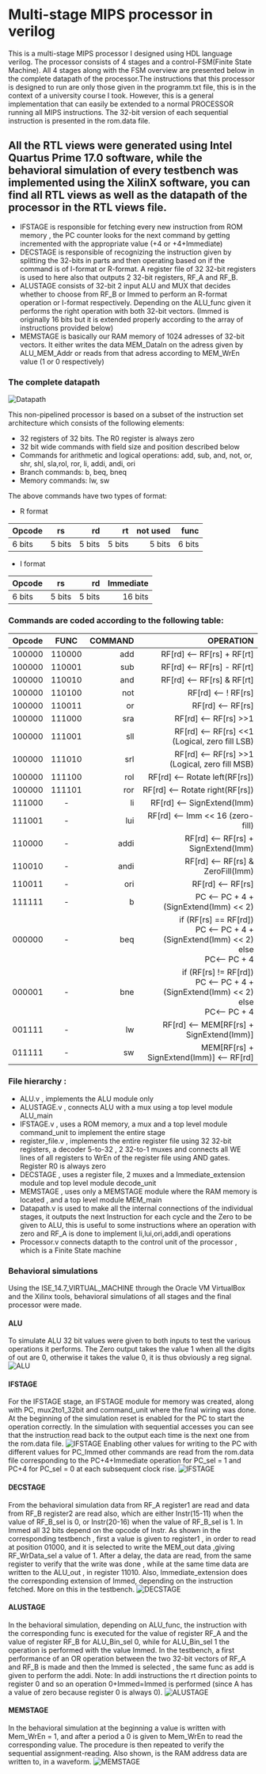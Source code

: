 # Multi-stage MIPS processor in verilog
This is a multi-stage MIPS processor I designed using HDL language verilog. The processor consists of 4 stages and a control-FSM(Finite State Machine).
All 4 stages along with the FSM overview are presented below in the complete datapath of the processor.The instructions that this processor is designed to run are only those given in the programm.txt
file, this is in the context of a university course I took. However, this is a general implementation that can easily be extended to a normal PROCESSOR running all MIPS instructions. The 32-bit version of each sequential instruction is presented
in the rom.data file. 
## All the RTL views were generated using Intel Quartus Prime 17.0 software, while the behavioral simulation of every testbench was implemented using the XilinX software, you can find all RTL views as well as the datapath of the processor in the RTL views file.
- IFSTAGE is responsible for fetching every new instruction from ROM memory , the PC counter looks for the next command by getting incremented with the appropriate value (+4 or +4+Immediate)
- DECSTAGE is responsible of recognizing the instruction given by splitting the 32-bits in parts and then operating based on if the command is of I-format or R-format. A register file of 32 32-bit registers is used to here also that outputs 2 32-bit registers, RF_A and RF_B. 
- ALUSTAGE consists of 32-bit 2 input ALU and MUX that decides whether to choose from RF_B or Immed to perform an R-format operation or I-format respectively. Depending on the ALU_func given it performs the right operation with both 32-bit vectors. (Immed is originally 16 bits but it is extended properly according to the array of instructions provided below)
- MEMSTAGE is basically our RAM memory of 1024 adresses of 32-bit vectors. It either writes the data MEM_DataIn on the adress given by ALU_MEM_Addr or reads from that adress according to MEM_WrEn value (1 or 0 respectively)

### The complete datapath 
![Datapath](https://github.com/ladiasnk/Multi-stage-non-pipelined-MIPS-processor-using-verilog/blob/main/RTL%20views/datapath.png)


This non-pipelined processor is based on a subset of the instruction set architecture which consists of the following elements:
- 32 registers of 32 bits. The R0 register is always zero
- 32 bit wide commands with field size and position described below
- Commands for arithmetic and logical operations: add, sub, and, not, or, shr, shl, sla,rol, ror, li, addi, andi, ori
- Branch commands: b, beq, bneq
- Memory commands: lw, sw

The above commands have two types of format:
- R format

| Opcode      | rs         | rd | rt | not used | func   |
|-------------|:-------------:|-----:|--------:|-------:|------:|
| 6 bits     | 5 bits      |   5 bits    | 5 bits| 5 bits |  6 bits  |

- I format

| Opcode      | rs         | rd | Immediate   |
|-------------|:-------------:| -----:|------:|
| 6 bits     | 5 bits      |   5 bits    | 16 bits  |

### Commands are coded according to the following table:
| Opcode      | FUNC         | COMMAND | OPERATION |
| ------------- |:-------------:| -----:|  --------:|
| 100000      | 110000       |   add    |  RF[rd] <-- RF[rs] + RF[rt]                        | 
| 100000      | 110001       |   sub    |  RF[rd] <-- RF[rs] - RF[rt]                        | 
| 100000      | 110010       |   and    |  RF[rd] <-- RF[rs] & RF[rt]                        |
| 100000      | 110100       |   not    |  RF[rd] <-- ! RF[rs]                               | 
| 100000      | 110011       |   or     |  RF[rd] <-- RF[rs] | RF[rt]                        | 
| 100000      | 111000       |   sra    |  RF[rd] <-- RF[rs] >>1                             |
| 100000      | 111001       |   sll    |  RF[rd] <-- RF[rs] <<1 (Logical, zero fill LSB)    | 
| 100000      | 111010       |   srl    |  RF[rd] <-- RF[rs] >>1 (Logical, zero fill MSB)    | 
| 100000      | 111100       |   rol    |  RF[rd] <-- Rotate left(RF[rs])                    | 
| 100000      | 111101       |   ror    |  RF[rd] <-- Rotate right(RF[rs])                   | 
| 111000      |      -       |   li     |  RF[rd] <-- SignExtend(Imm)                        |
| 111001      |      -       |   lui    |  RF[rd] <-- Imm << 16 (zero-fill)                  | 
| 110000      |      -       |   addi   |  RF[rd] <-- RF[rs] + SignExtend(Imm)               | 
| 110010      |      -       |   andi   |  RF[rd] <-- RF[rs] & ZeroFill(Imm)                 |
| 110011      |      -       |   ori    |  RF[rd] <-- RF[rs] | ZeroFill(Imm)                 | 
| 111111      |      -       |   b      |  PC <-- PC + 4 + (SignExtend(Imm) << 2)            | 
| 000000      |      -       |   beq    |if (RF[rs] == RF[rd])<br> PC <-- PC + 4 + (SignExtend(Imm) << 2) <br>else  <br> PC<-- PC + 4   |  
| 000001      |      -       |   bne    | if (RF[rs] != RF[rd])<br> &ensp;  PC <-- PC + 4 + (SignExtend(Imm) << 2) <br>else  <br>&ensp;PC<-- PC + 4   | 
| 001111      |      -       |   lw     | RF[rd] <-- MEM[RF[rs] + SignExtend(Imm)]           | 
| 011111      |      -       |   sw     | MEM[RF[rs] + SignExtend(Imm)] <-- RF[rd]           | 


### File hierarchy :
- ALU.v , implements the ALU module only
- ALUSTAGE.v , connects ALU with a mux using a top level module ALU_main
- IFSTAGE.v , uses a ROM memory, a mux and a top level module command_unit to implement the entire stage 
- register_file.v , implements the entire register file using 32 32-bit registers, a decoder 5-to-32 , 2 32-to-1 muxes and connects all WE lines of all registers to WrEn of the register file using AND gates. Register R0 is always zero
- DECSTAGE , uses a register file, 2 muxes and a Immediate_extension module and top level module decode_unit
- MEMSTAGE , uses only a MEMSTAGE module where the RAM memory is located , and a top level module MEM_main
- Datapath.v is used to make all the internal connections of the individual stages, it outputs the next Instruction for each cycle and the Zero to be given to ALU, this is useful to some instructions where an operation with zero and RF_A is done to implement li,lui,ori,addi,andi operations
- Processor.v connects datapth to the control unit of the processor , which is a Finite State machine

### Behavioral simulations
Using the ISE_14.7_VIRTUAL_MACHINE through the Oracle VM VirtualBox and the Xilinx tools, behavioral simulations of all stages and the final processor were made.

#### ALU

To simulate ALU 32 bit values were given to both inputs to test the various operations it performs. The Zero output takes the value 1 when all the digits of out are 0, otherwise it takes the value 0, it is thus obviously a reg signal.
![ALU](https://github.com/ladiasnk/Multi-stage-non-pipelined-MIPS-processor-using-verilog/blob/main/Behavioral_simulations/ALU.jpg)
#### IFSTAGE

For the IFSTAGE stage, an IFSTAGE module for memory was created, along with PC, mux2to1_32bit and command_unit where  the final wiring was done. At the beginning of the simulation reset is enabled for the PC to start the operation correctly. In the simulation with sequential accesses you can see that the instruction read back to the output each time is the next one from the rom.data file. 
![IFSTAGE](https://github.com/ladiasnk/Multi-stage-non-pipelined-MIPS-processor-using-verilog/blob/main/Behavioral_simulations/IFSTAGE.jpg)
Enabling other values for writing to the PC with different values for PC_Immed other commands are read from the rom.data file corresponding to the PC+4+Immediate operation for PC_sel = 1 and PC+4 for PC_sel = 0 at each subsequent clock rise.
![IFSTAGE](https://github.com/ladiasnk/Multi-stage-non-pipelined-MIPS-processor-using-verilog/blob/main/Behavioral_simulations/IFSTAGE_2.jpg)
#### DECSTAGE

From the behavioral simulation data from RF_A register1 are read and data from RF_B register2 are read also, which are either Instr(15-11) when the value of RF_B_sel is 0, or Instr(20-16) when the value of RF_B_sel is 1. In Immed all 32 bits depend on the opcode of Instr. As shown in the corresponding testbench , first a value is given to register1  , in order to read at position 01000, and it is selected  to write the MEM_out data ,giving RF_WrData_sel a value of 1. After a delay, the data are read, from the same register to verify that the write was done , while at the same time data are written to the ALU_out , in register 11010. Also, Immediate_extension does the corresponding extension of Immed, depending on the instruction  fetched. More on this in the testbench.
![DECSTAGE](https://github.com/ladiasnk/Multi-stage-non-pipelined-MIPS-processor-using-verilog/blob/main/Behavioral_simulations/DECSTAGE.jpg)
#### ALUSTAGE

In the behavioral simulation, depending on ALU_func, the instruction with the corresponding func is executed for the value of register RF_A and the value of register RF_B for ALU_Bin_sel 0, while for ALU_Bin_sel 1 the operation is performed with the value Immed. In the testbench, a first performance of an OR operation between the two 32-bit vectors of RF_A and RF_B is made and then the Immed is selected , the same func as add is given to perform the addi. Note: In addi instructions the rt direction points to register 0 and so an operation 0+Immed=Immed is performed (since A has a value of zero because register 0 is always 0).
![ALUSTAGE](https://github.com/ladiasnk/Multi-stage-non-pipelined-MIPS-processor-using-verilog/blob/main/Behavioral_simulations/ALUSTAGE.jpg)
#### MEMSTAGE


In the behavioral simulation at the beginning a value is written with Mem_WrEn = 1, and after a period  a 0 is given to Mem_WrEn to read the corresponding value. The procedure is then repeated to verify the sequential assignment-reading. Also shown, is the RAM address data are written to, in a waveform.
![MEMSTAGE](https://github.com/ladiasnk/Multi-stage-non-pipelined-MIPS-processor-using-verilog/blob/main/Behavioral_simulations/MEMSTAGE.jpg)
